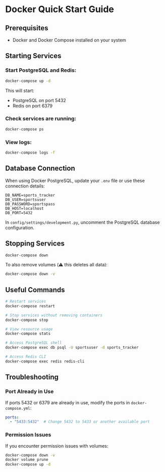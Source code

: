 # Docker Quick Start Guide

## Prerequisites
- Docker and Docker Compose installed on your system

## Starting Services

### Start PostgreSQL and Redis:
```bash
docker-compose up -d
```

This will start:
- PostgreSQL on port 5432
- Redis on port 6379

### Check services are running:
```bash
docker-compose ps
```

### View logs:
```bash
docker-compose logs -f
```

## Database Connection

When using Docker PostgreSQL, update your `.env` file or use these connection details:

```
DB_NAME=sports_tracker
DB_USER=sportsuser
DB_PASSWORD=sportspass
DB_HOST=localhost
DB_PORT=5432
```

In `config/settings/development.py`, uncomment the PostgreSQL database configuration.

## Stopping Services

```bash
docker-compose down
```

To also remove volumes (⚠️ this deletes all data):
```bash
docker-compose down -v
```

## Useful Commands

```bash
# Restart services
docker-compose restart

# Stop services without removing containers
docker-compose stop

# View resource usage
docker-compose stats

# Access PostgreSQL shell
docker-compose exec db psql -U sportsuser -d sports_tracker

# Access Redis CLI
docker-compose exec redis redis-cli
```

## Troubleshooting

### Port Already in Use
If ports 5432 or 6379 are already in use, modify the ports in `docker-compose.yml`:

```yaml
ports:
  - "5433:5432"  # Change 5432 to 5433 or another available port
```

### Permission Issues
If you encounter permission issues with volumes:
```bash
docker-compose down -v
docker volume prune
docker-compose up -d
```
